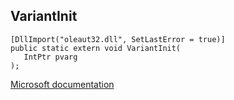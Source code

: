 ## VariantInit

```
[DllImport("oleaut32.dll", SetLastError = true)]
public static extern void VariantInit(
   IntPtr pvarg
);
```

[Microsoft documentation](https://docs.microsoft.com/en-us/windows/win32/api/oleauto/nf-oleauto-variantinit)
